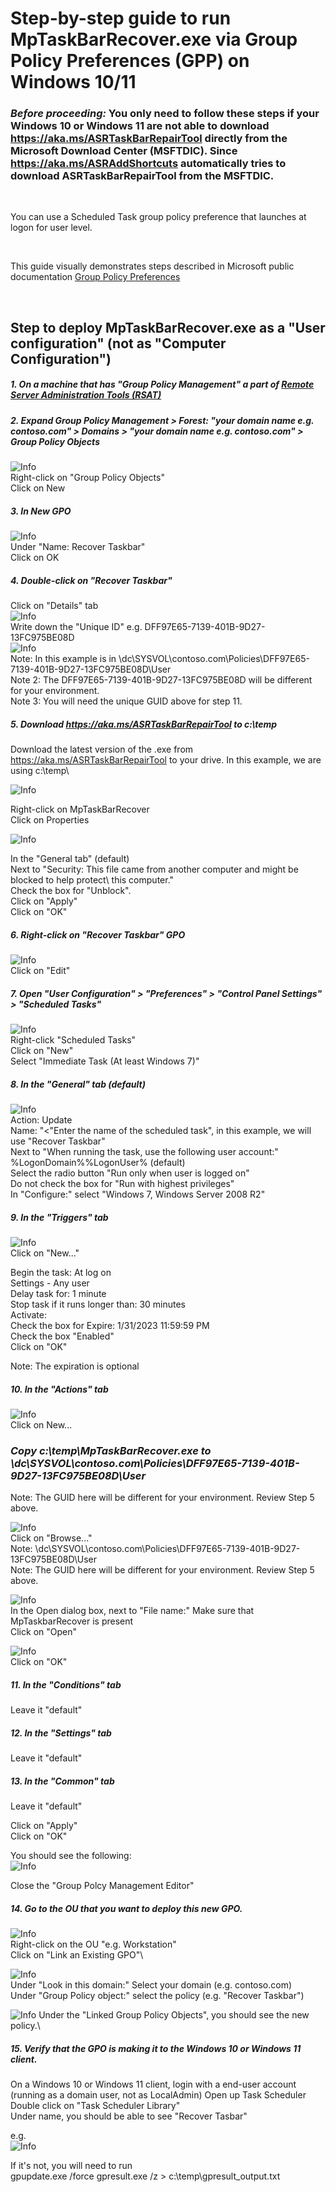 # Step-by-step guide to run MpTaskBarRecover.exe via Group Policy Preferences (GPP) on Windows 10/11

### *Before proceeding:* You only need to follow these steps if your Windows 10 or Windows 11 are not able to download https://aka.ms/ASRTaskBarRepairTool directly from the Microsoft Download Center (MSFTDlC).  Since https://aka.ms/ASRAddShortcuts automatically tries to download ASRTaskBarRepairTool from the MSFTDlC.
<br />

You can use a Scheduled Task group policy preference that launches at logon for user level.

<br />

This guide visually demonstrates steps described in Microsoft public documentation [Group Policy Preferences](https://learn.microsoft.com/en-us/previous-versions/windows/it-pro/windows-server-2012-R2-and-2012/dn581922(v=ws.11))

<br />

## Step to deploy MpTaskBarRecover.exe as a "User configuration" (not as "Computer Configuration")
##### 1. On a machine that has "Group Policy Management" a part of [Remote Server Administration Tools (RSAT)](https://learn.microsoft.com/en-us/troubleshoot/windows-server/system-management-components/remote-server-administration-tools)


##### 2. Expand Group Policy Management > Forest: "your domain name e.g. contoso.com"  > Domains > "your domain name e.g. contoso.com" > Group Policy Objects

![Info](ImagesGPO/GPO18.png)\
Right-click on "Group Policy Objects"\
Click on New

##### 3. In New GPO
![Info](ImagesGPO/GPO19.png)\
Under "Name: Recover Taskbar"\
Click on OK

##### 4. Double-click on "Recover Taskbar"
Click on "Details" tab\
![Info](.ImagesGPO/GPO25.png)\
Write down the "Unique ID" e.g. DFF97E65-7139-401B-9D27-13FC975BE08D\
![Info](ImagesGPO/GPO26.png)\
Note:  In this example is in \\dc\SYSVOL\contoso.com\Policies\DFF97E65-7139-401B-9D27-13FC975BE08D\User\
Note 2: The DFF97E65-7139-401B-9D27-13FC975BE08D will be different for your environment.\
Note 3: You will need the unique GUID above for step 11.

##### 5. Download https://aka.ms/ASRTaskBarRepairTool to c:\temp
Download the latest version of the .exe from https://aka.ms/ASRTaskBarRepairTool to your drive.  In this example, we are using c:\temp\

![Info](ImagesGPO/GPO27.png)

Right-click on MpTaskBarRecover\
Click on Properties

![Info](ImagesGPO/GPO28.png)

 In the "General tab" (default)\
Next to "Security: This file came from another computer and might be blocked to help protect\ this computer."\
Check the box for "Unblock".\
Click on "Apply"\
Click on "OK"

##### 6. Right-click on "Recover Taskbar" GPO
![Info](ImagesGPO/GPO20.png)\
Click on "Edit"

##### 7. Open "User Configuration" > "Preferences" > "Control Panel Settings" > "Scheduled Tasks"
![Info](ImagesGPO/GPO21.png)\
Right-click "Scheduled Tasks"\
Click on "New"\
Select "Immediate Task (At least Windows 7)"

##### 8. In the "General" tab (default)

![Info](ImagesGPO/GPO22.png)\
Action: Update\
Name: "<"Enter the name of the scheduled task", in this example, we will use "Recover Taskbar"\
Next to "When running the task, use the following user account:" %LogonDomain%\%LogonUser% (default) \
Select the radio button "Run only when user is logged on" \
Do not check the box for "Run with highest privileges"\
In "Configure:" select "Windows 7, Windows Server 2008 R2"

##### 9. In the "Triggers" tab
![Info](ImagesGPO/GPO29.png)\
Click on "New..."

Begin the task: At log on\
Settings - Any user\
Delay task for: 1 minute\
Stop task if it runs longer than: 30 minutes\
Activate:\
Check the box for Expire: 1/31/2023 11:59:59 PM\
Check the box "Enabled"\
Click on "OK"

Note: The expiration is optional

##### 10. In the "Actions" tab

![Info](ImagesGPO/GPO30.png)\
Click on New...

### *Copy c:\temp\MpTaskBarRecover.exe to \\dc\SYSVOL\contoso.com\Policies\DFF97E65-7139-401B-9D27-13FC975BE08D\User*
Note: The GUID here will be different for your environment.  Review Step 5 above.
>

![Info](ImagesGPO/GPO31.png)\
Click on "Browse..."\
Note: \\dc\SYSVOL\contoso.com\Policies\DFF97E65-7139-401B-9D27-13FC975BE08D\User\
Note: The GUID here will be different for your environment.  Review Step 5 above.

![Info](ImagesGPO/GPO32.png)\
In the Open dialog box, next to "File name:" Make sure that MpTaskbarRecover is present\
Click on "Open"

![Info](ImagesGPO/GPO33.png)\
Click on "OK"

##### 11. In the "Conditions" tab
Leave it "default"

##### 12. In the "Settings" tab
Leave it "default"

##### 13. In the "Common" tab
Leave it "default"

Click on "Apply"\
Click on "OK"

You should see the following:\
![Info](ImagesGPO/GPO34.png)

Close the "Group Polcy Management Editor"

##### 14. Go to the OU that you want to deploy this new GPO.

![Info](ImagesGPO/GPO35.png)\
Right-click on the OU "e.g. Workstation"\
Click on "Link an Existing GPO"\


![Info](ImagesGPO/GPO37.png)\
Under "Look in this domain:" Select your domain (e.g. contoso.com)\
Under "Group Policy object:" select the policy (e.g. "Recover Taskbar")

![Info](ImagesGPO/GPO38.png)
Under the "Linked Group Policy Objects", you should see the new policy.\

##### 15. Verify that the GPO is making it to the Windows 10 or Windows 11 client.
On a Windows 10 or Windows 11 client, login with a end-user account (running as a domain user, not as LocalAdmin)
Open up Task Scheduler\
Double click on "Task Scheduler Library"\
Under name, you should be able to see "Recover Tasbar"
>

e.g.\
![Info](ImagesGPO/GPO39.png)

If it's not, you will need to run\
gpupdate.exe /force
gpresult.exe /z > c:\temp\gpresult_output.txt
